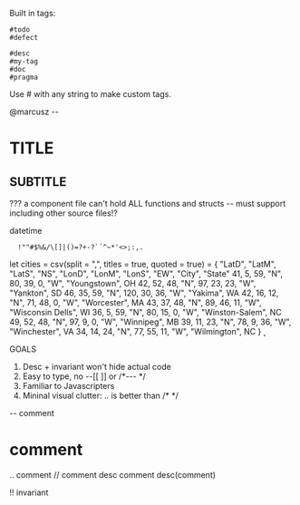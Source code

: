 Built in tags:
	
	#todo
	#defect
	
	#desc
	#my-tag
	#doc
	#pragma

Use # with any string to make custom tags.

@marcusz -- 

# TITLE
## SUBTITLE

??? a component file can't hold ALL functions and structs -- must support including other source files!?

datetime

      !""#$%&/\[]|()=?+-?`´^~*'<>;:,.




let cities = csv(split = ",", titles = true, quoted = true) = {
	"LatD", "LatM", "LatS", "NS", "LonD", "LonM", "LonS", "EW", "City", "State"
   41,    5,   59, "N",     80,   39,    0, "W", "Youngstown", OH
   42,   52,   48, "N",     97,   23,   23, "W", "Yankton", SD
   46,   35,   59, "N",    120,   30,   36, "W", "Yakima", WA
   42,   16,   12, "N",     71,   48,    0, "W", "Worcester", MA
   43,   37,   48, "N",     89,   46,   11, "W", "Wisconsin Dells", WI
   36,    5,   59, "N",     80,   15,    0, "W", "Winston-Salem", NC
   49,   52,   48, "N",     97,    9,    0, "W", "Winnipeg", MB
   39,   11,   23, "N",     78,    9,   36, "W", "Winchester", VA
   34,   14,   24, "N",     77,   55,   11, "W", "Wilmington", NC
}
˛



GOALS
1. Desc + invariant won't hide actual code
2. Easy to type, no --[[ ]] or /*--- */
3. Familiar to Javascripters
4. Mininal visual clutter: .. is better than /* */


-- comment
# comment
.. comment
// comment
desc comment
desc(comment)

!! invariant
